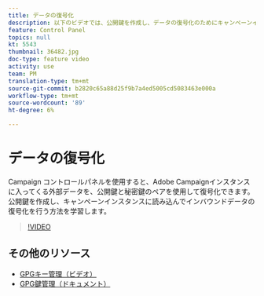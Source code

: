 ```yaml
---
title: データの復号化
description: 以下のビデオでは、公開鍵を作成し、データの復号化のためにキャンペーンインスタンスに読み込んでインストールする方法を説明します。
feature: Control Panel
topics: null
kt: 5543
thumbnail: 36482.jpg
doc-type: feature video
activity: use
team: PM
translation-type: tm+mt
source-git-commit: b2820c65a88d25f9b7a4ed5005cd5083463e000a
workflow-type: tm+mt
source-wordcount: '89'
ht-degree: 6%

---
```



# データの復号化

Campaign コントロールパネルを使用すると、Adobe Campaignインスタンスに入ってくる外部データを、公開鍵と秘密鍵のペアを使用して復号化できます。
公開鍵を作成し、キャンペーンインスタンスに読み込んでインバウンドデータの復号化を行う方法を学習します。

>[!VIDEO](https://video.tv.adobe.com/v/36482?quality=12)

## その他のリソース

* [GPGキー管理（ビデオ）](./gpg-key-management-overview.md)
* [GPG鍵管理（ドキュメント）](https://docs.adobe.com/content/help/en/control-panel/using/instances-settings/gpg-keys-management.html)
